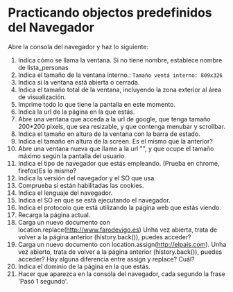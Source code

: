 # Practicando objectos predefinidos del Navegador

Abre la consola del navegador y haz lo siguiente:

1. Indica cómo se llama la ventana. Si no tiene nombre, establece nombre de lista_personas
2. Indica el tamaño de la ventana interno.: `Tamaño ventá interno: 809x326`
3. Indica si la ventana está abierta o cerrada.
4. Indica el tamaño total de la ventana, incluyendo la zona exterior al área de visualización.
5. Imprime todo lo que tiene la pantalla en este momento.
6. Indica la url de la página en la que estás.
7. Abre una ventana que acceda a la url de google, que tenga tamaño 200*200 pixels, que sea resizable, y que contenga menubar y scrollbar.
8. Indica el tamaño en altura de la ventana con la barra de estado.
9. Indica el tamaño en altura de la screen. Es el mismo que la anterior?
10. Abre una ventana nueva que llame a la url "", y que ocupe el tamaño máximo según la pantalla del usuario.
11. Indica el tipo de navegador que estás empleando. (Prueba en chrome, firefox)Es lo mismo?
12. Indica la versión del navegador y el SO que usa.
13. Comprueba si están habilitadas las cookies.
14. Indica el lenguaje del navegador.
15. Indica el SO en que se está ejecutando el navegador.
16. Indica el protocolo que está utilizando la página web que estás viendo.
17. Recarga la página actual.
18. Carga un nuevo documento con location.replace(<http://www.farodevigo.es>)
Unha vez abierta, trata de volver a la página anterior (history.back()), puedes acceder?
19. Carga un nuevo documento con location.assign(<http://elpais.com>).
Unha vez abierto, trata de volver a la página anterior (history.back()), puedes acceder?
Hay alguna diferencia entre assign y replace? Cuál?
20. Indica el dominio de la página en la que estás.
21. Hacer que aparezca en la consola del navegador, cada segundo la frase 'Pasó 1 segundo'.
